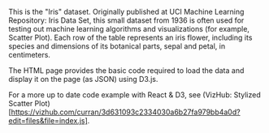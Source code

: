 This is the "Iris" dataset. Originally published at UCI Machine Learning Repository: Iris Data Set, this small dataset from 1936 is often used for testing out machine learning algorithms and visualizations (for example, Scatter Plot). Each row of the table represents an iris flower, including its species and dimensions of its botanical parts, sepal and petal, in centimeters.

The HTML page provides the basic code required to load the data and display it on the page (as JSON) using D3.js.

For a more up to date code example with React & D3, see (VizHub: Stylized Scatter Plot)[https://vizhub.com/curran/3d631093c2334030a6b27fa979bb4a0d?edit=files&file=index.js].